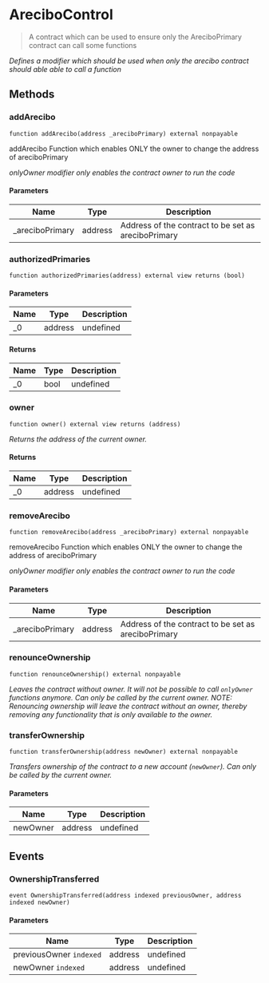 # AreciboControl

> A contract which can be used to ensure only the AreciboPrimary contract can call some functions

_Defines a modifier which should be used when only the arecibo contract should able able to call a function_

## Methods

### addArecibo

```solidity
function addArecibo(address _areciboPrimary) external nonpayable
```

addArecibo Function which enables ONLY the owner to change the address of areciboPrimary

_onlyOwner modifier only enables the contract owner to run the code_

#### Parameters

| Name             | Type    | Description                                         |
| ---------------- | ------- | --------------------------------------------------- |
| \_areciboPrimary | address | Address of the contract to be set as areciboPrimary |

### authorizedPrimaries

```solidity
function authorizedPrimaries(address) external view returns (bool)
```

#### Parameters

| Name | Type    | Description |
| ---- | ------- | ----------- |
| \_0  | address | undefined   |

#### Returns

| Name | Type | Description |
| ---- | ---- | ----------- |
| \_0  | bool | undefined   |

### owner

```solidity
function owner() external view returns (address)
```

_Returns the address of the current owner._

#### Returns

| Name | Type    | Description |
| ---- | ------- | ----------- |
| \_0  | address | undefined   |

### removeArecibo

```solidity
function removeArecibo(address _areciboPrimary) external nonpayable
```

removeArecibo Function which enables ONLY the owner to change the address of areciboPrimary

_onlyOwner modifier only enables the contract owner to run the code_

#### Parameters

| Name             | Type    | Description                                         |
| ---------------- | ------- | --------------------------------------------------- |
| \_areciboPrimary | address | Address of the contract to be set as areciboPrimary |

### renounceOwnership

```solidity
function renounceOwnership() external nonpayable
```

_Leaves the contract without owner. It will not be possible to call `onlyOwner` functions anymore. Can only be called by the current owner. NOTE: Renouncing ownership will leave the contract without an owner, thereby removing any functionality that is only available to the owner._

### transferOwnership

```solidity
function transferOwnership(address newOwner) external nonpayable
```

_Transfers ownership of the contract to a new account (`newOwner`). Can only be called by the current owner._

#### Parameters

| Name     | Type    | Description |
| -------- | ------- | ----------- |
| newOwner | address | undefined   |

## Events

### OwnershipTransferred

```solidity
event OwnershipTransferred(address indexed previousOwner, address indexed newOwner)
```

#### Parameters

| Name                    | Type    | Description |
| ----------------------- | ------- | ----------- |
| previousOwner `indexed` | address | undefined   |
| newOwner `indexed`      | address | undefined   |
